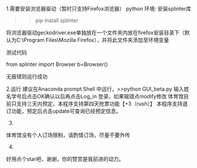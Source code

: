1.需要安装浏览器驱动（暂时只支持Firefox浏览器）
python 环境: 安装splinter库
>>pip install splinter

将浏览器驱动geckodriver.exe单独放在一个文件夹内放在firefox安装目录下（默认为C:\Program Files\Mozilla Firefox），并将此文件夹添加至环境变量

测试代码

from splinter import Browser
b=Browser()

无报错则运行成功

2.运行
建议在Anaconda prompt Shell 中运行，>>python GUI_beta.py
输入姓名学号后点击OK确认以后再点击Log_in 登录，如果输错点modify修改
体育馆目前只支持三天内预定，本程序支持第四天抢票功能【+3（rush）】
本程序支持退订功能，预定后点击update可查询已经预定信息。

3.
体育馆没有个人订场限制，请酌情订场，尽量不要外传

4.
好用点个star吧，谢谢，你的赞赏是我前进的动力。
